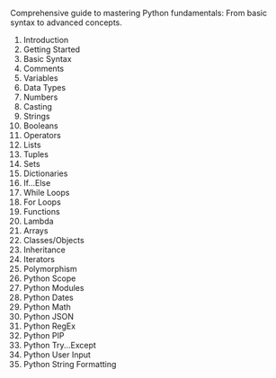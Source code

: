 Comprehensive guide to mastering Python fundamentals: From basic syntax to advanced concepts. 
1.	Introduction
2.	Getting Started
3.	Basic Syntax
4.	Comments
5.	Variables
6.	Data Types
7.	Numbers
8.	Casting
9.	Strings
10.	Booleans
11.	Operators
12.	Lists
13.	Tuples
14.	Sets
15.	Dictionaries
16.	If...Else
17.	While Loops
18.	For Loops
19.	Functions
20.	Lambda
21.	Arrays
22.	Classes/Objects
23.	Inheritance
24.	Iterators
25.	Polymorphism
26.	Python Scope
27.	Python Modules
28.	Python Dates
29.	Python Math
30.	Python JSON
31.	Python RegEx
32.	Python PIP
33.	Python Try...Except
34.	Python User Input
35.	Python String Formatting

